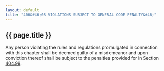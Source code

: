 ---
layout: default 
title: "406&#46;08 VIOLATIONS SUBJECT TO GENERAL CODE PENALTY&#46;"---

{{ page.title }}
----------------

Any person violating the rules and regulations promulgated in connection
with this chapter shall be deemed guilty of a misdemeanor and upon
conviction thereof shall be subject to the penalties provided for in
Section [404.99](1ce9ca02.html).
